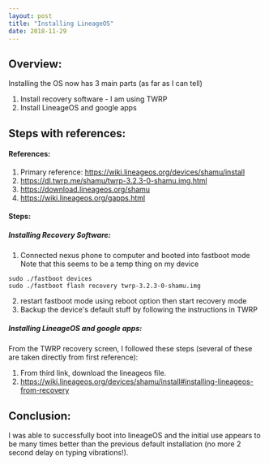 ```yaml
---
layout: post 
title: "Installing LineageOS" 
date: 2018-11-29
---
```

## Overview:  
Installing the OS now has 3 main parts (as far as I can tell)
1. Install recovery software - I am using TWRP
2. Install LineageOS and google apps

## Steps with references:   

#### References:
1. Primary reference: https://wiki.lineageos.org/devices/shamu/install
2. https://dl.twrp.me/shamu/twrp-3.2.3-0-shamu.img.html
3. https://download.lineageos.org/shamu
4. https://wiki.lineageos.org/gapps.html  

#### Steps:  

##### Installing Recovery Software: 
1. Connected nexus phone to computer and booted into fastboot mode  
Note that this seems to be a temp thing on my device
```$xslt
sudo ./fastboot devices
sudo ./fastboot flash recovery twrp-3.2.3-0-shamu.img
```
2. restart fastboot mode using reboot option then start recovery mode
3. Backup the device's default stuff by following the instructions in TWRP

##### Installing LineageOS and google apps:
From the TWRP recovery screen, I followed these steps 
(several of these are taken directly from first reference):
1. From third link, download the lineageos file. 
2. https://wiki.lineageos.org/devices/shamu/install#installing-lineageos-from-recovery
  

## Conclusion:
I was able to successfully boot into lineageOS and the initial use 
    appears to be many times better than the previous default installation
    (no more 2 second delay on typing vibrations!).